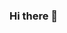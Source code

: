 ### Hi there 👋

<!--
**lim4373/lim4373** is a ✨ _special_ ✨ repository because its `README.md` (this file) appears on your GitHub profile.

Here are some ideas to get you started:

- 🔭 I’m currently working on ...
- 🌱  I’m currently learning MLEngineering , Data Engineering
- 📫 How to reach me: lim789712@gmail.com
- 😄 Pronouns:  Call me Lim. And I'm He.

### Backend

### DataBase

![MySQL](https://img.shields.io/badge/mysql-%2300f.svg?style=for-the-badge&logo=mysql&logoColor=white)

### ☁️ Hosting/SaaS 
### 💻 IDEs/Editors  
![Jupyter Notebook](https://img.shields.io/badge/jupyter-%23FA0F00.svg?style=for-the-badge&logo=jupyter&logoColor=white)
